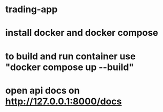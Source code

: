 # trading-app
# install docker and docker compose
# to build and run container use "docker compose up --build"
# open api docs on http://127.0.0.1:8000/docs
